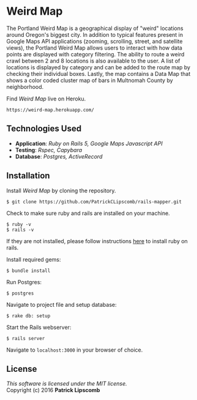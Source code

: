 #  Weird Map

The Portland Weird Map is a geographical display of "weird" locations around Oregon's biggest city. In addition to typical features present in Google Maps API applications (zooming, scrolling, street, and satellite views), the Portland Weird Map allows users to interact with how data points are displayed with category filtering. The ability to route a weird crawl between 2 and 8 locations is also available to the user. A list of locations is displayed by category and can be added to the route map by checking their individual boxes. Lastly, the map contains a Data Map that shows a color coded cluster map of bars in Multnomah County by neighborhood.

Find *Weird Map* live on Heroku.  
```
https://weird-map.herokuapp.com/
```

## Technologies Used

* **Application**: *Ruby on Rails 5, Google Maps Javascript API*<br>
* **Testing**: *Rspec, Capybara*<br>
* **Database**: *Postgres, ActiveRecord*

Installation
------------

Install *Weird Map* by cloning the repository.  
```
$ git clone https://github.com/PatrickCLipscomb/rails-mapper.git
```

Check to make sure ruby and rails are installed on your machine.  
```
$ ruby -v
$ rails -v
```
If they are not installed, please follow instructions [here](http://guides.rubyonrails.org/getting_started.html#installing-rails) to install ruby on rails.

Install required gems:
```
$ bundle install
```

Run Postgres:
```
$ postgres
```

Navigate to project file and setup database:
```
$ rake db: setup
```

Start the Rails webserver:
```
$ rails server
```

Navigate to `localhost:3000` in your browser of choice.

License
-------
_This software is licensed under the MIT license._<br>
Copyright (c) 2016 **Patrick Lipscomb**
